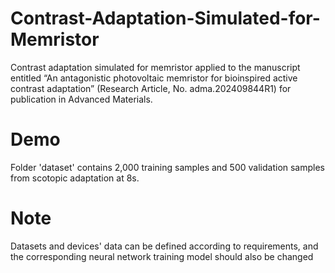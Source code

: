 # Contrast-Adaptation-Simulated-for-Memristor
Contrast adaptation simulated for memristor applied to the manuscript entitled “An antagonistic photovoltaic memristor for bioinspired active contrast adaptation” (Research Article, No. adma.202409844R1) for publication in Advanced Materials.

# Demo
Folder 'dataset' contains 2,000 training samples and 500 validation samples from scotopic adaptation at 8s.

# Note
Datasets and devices' data can be defined according to requirements, and the corresponding neural network training model should also be changed
